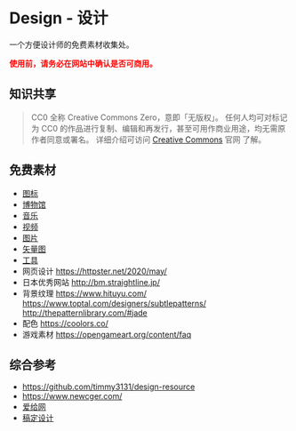 # Design - 设计

一个方便设计师的免费素材收集处。

**<span style="color:red">使用前，请务必在网站中确认是否可商用。</span>**

## 知识共享

> CC0 全称 Creative Commons Zero，意即「无版权」。
> 任何人均可对标记为 CC0 的作品进行复制、编辑和再发行，甚至可用作商业用途，均无需原作者同意或署名。
> 详细介绍可访问 [Creative Commons](https://creativecommons.org/publicdomain/zero/1.0/deed.zh) 官网 了解。

## 免费素材

- [图标](icon.md)
- [博物馆](museum.md)
- [音乐](music.md)
- [视频](video.md)
- [图片](picture.md)
- [矢量图](vector.md)
- [工具](tool.md)
- 网页设计
https://httpster.net/2020/may/
- 日本优秀网站
http://bm.straightline.jp/
- 背景纹理
https://www.hituyu.com/
https://www.toptal.com/designers/subtlepatterns/
http://thepatternlibrary.com/#jade
- 配色
https://coolors.co/
- 游戏素材
https://opengameart.org/content/faq

## 综合参考

- https://github.com/timmy3131/design-resource
- https://www.newcger.com/
- [爱给网](http://www.aigei.com/)
- [稿定设计](https://www.gaoding.com/)